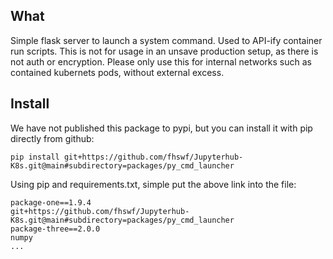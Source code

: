 ## What
Simple flask server to launch a system command. Used to API-ify container run scripts.
This is not for usage in an unsave production setup, as there is not auth or encryption.
Please only use this for internal networks such as contained kubernets pods, without external excess.

## Install
We have not published this package to pypi, but you can install it with pip directly from github:
```
pip install git+https://github.com/fhswf/Jupyterhub-K8s.git@main#subdirectory=packages/py_cmd_launcher
```
Using pip and requirements.txt, simple put the above link into the file:
```
package-one==1.9.4
git+https://github.com/fhswf/Jupyterhub-K8s.git@main#subdirectory=packages/py_cmd_launcher
package-three==2.0.0
numpy
...
```